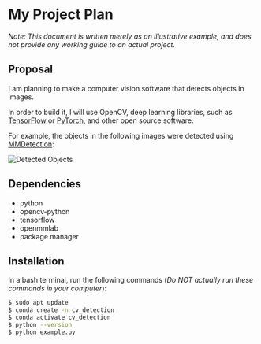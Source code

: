 My Project Plan
======

*Note: This document is written merely as an illustrative example, and does not provide any working guide to an actual project.*

Proposal
--------

I am planning to make a computer vision software that detects objects in images.

In order to build it, I will use OpenCV, deep learning libraries, such as [TensorFlow](https://www.tensorflow.org/?hl=ko) or [PyTorch](https://pytorch.org/), and other open source software.

For example, the objects in the following images were detected using [MMDetection](https://github.com/open-mmlab/mmdetection):

![Detected Objects](https://user-images.githubusercontent.com/12907710/137271636-56ba1cd2-b110-4812-8221-b4c120320aa9.png)

Dependencies
------------

- python
- opencv-python
- tensorflow
- openmmlab
- package manager

Installation
------------

In a bash terminal, run the following commands (*Do NOT actually run these commands in your computer*):

```bash
$ sudo apt update 
$ conda create -n cv_detection 
$ conda activate cv_detection 
$ python --version 
$ python example.py
